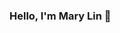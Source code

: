 ### Hello, I'm Mary Lin 👋

<!--
**mary-lin1/mary-lin1** is a ✨ _special_ ✨ repository because its `README.md` (this file) appears on your GitHub profile.

I'm a technical writer and editor with 10+ years of experience working on user- and student-focused technical content. I love learning about new subjects and technologies, and my experience spans across:

- 💻 **Tech Ed**: I copyedited instructional content for cloud and DevOps courses and authored step-by-step lab guides to lead students through hands-on learning.
- 📘 **Textbooks**: I reviewed, edited, and managed publication of textbooks and training manuals for the petroleum and energy industry.
- 📋 **Scientific Journals**: I managed publication of four peer-reviewed scientific journals, preparing articles from initial submission to acceptance and final publication.
- 🩸 **Medical Journals**: I reviewed and proofread accepted manuscripts for accuracy, grammar, and adhernce to journal style guides.
